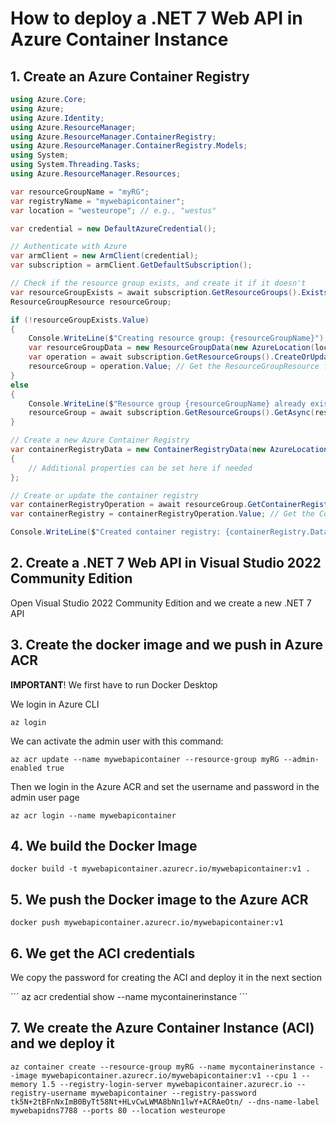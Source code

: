 # How to deploy a .NET 7 Web API in Azure Container Instance

## 1. Create an Azure Container Registry

```csharp
using Azure.Core;
using Azure;
using Azure.Identity;
using Azure.ResourceManager;
using Azure.ResourceManager.ContainerRegistry;
using Azure.ResourceManager.ContainerRegistry.Models;
using System;
using System.Threading.Tasks;
using Azure.ResourceManager.Resources;

var resourceGroupName = "myRG";
var registryName = "mywebapicontainer";
var location = "westeurope"; // e.g., "westus"

var credential = new DefaultAzureCredential();

// Authenticate with Azure
var armClient = new ArmClient(credential);
var subscription = armClient.GetDefaultSubscription();

// Check if the resource group exists, and create it if it doesn't
var resourceGroupExists = await subscription.GetResourceGroups().ExistsAsync(resourceGroupName);
ResourceGroupResource resourceGroup;

if (!resourceGroupExists.Value)
{
    Console.WriteLine($"Creating resource group: {resourceGroupName}");
    var resourceGroupData = new ResourceGroupData(new AzureLocation(location));
    var operation = await subscription.GetResourceGroups().CreateOrUpdateAsync(WaitUntil.Completed, resourceGroupName, resourceGroupData);
    resourceGroup = operation.Value; // Get the ResourceGroupResource from the operation
}
else
{
    Console.WriteLine($"Resource group {resourceGroupName} already exists.");
    resourceGroup = await subscription.GetResourceGroups().GetAsync(resourceGroupName);
}

// Create a new Azure Container Registry
var containerRegistryData = new ContainerRegistryData(new AzureLocation(location), new ContainerRegistrySku(ContainerRegistrySkuName.Basic))
{
    // Additional properties can be set here if needed
};

// Create or update the container registry
var containerRegistryOperation = await resourceGroup.GetContainerRegistries().CreateOrUpdateAsync(WaitUntil.Completed, registryName, containerRegistryData);
var containerRegistry = containerRegistryOperation.Value; // Get the ContainerRegistryResource from the operation

Console.WriteLine($"Created container registry: {containerRegistry.Data.Id}");
```

## 2. Create a .NET 7 Web API in Visual Studio 2022 Community Edition

Open Visual Studio 2022 Community Edition and we create a new .NET 7 API




## 3. Create the docker image and we push in Azure ACR

**IMPORTANT**! We first have to run Docker Desktop

We login in Azure CLI

```
az login
```

We can activate the admin user with this command:

```
az acr update --name mywebapicontainer --resource-group myRG --admin-enabled true
```

Then we login in the Azure ACR and set the username and password in the admin user page

```
az acr login --name mywebapicontainer
```

## 4. We build the Docker Image

```
docker build -t mywebapicontainer.azurecr.io/mywebapicontainer:v1 .
```

## 5. We push the Docker image to the Azure ACR

```
docker push mywebapicontainer.azurecr.io/mywebapicontainer:v1
```

## 6. We get the ACI credentials

We copy the password for creating the ACI and deploy it in the next section

´´´
az acr credential show --name mycontainerinstance
´´´

## 7. We create the Azure Container Instance (ACI) and we deploy it

```
az container create --resource-group myRG --name mycontainerinstance --image mywebapicontainer.azurecr.io/mywebapicontainer:v1 --cpu 1 --memory 1.5 --registry-login-server mywebapicontainer.azurecr.io --registry-username mywebapicontainer --registry-password tk5N+2tBFnNxImB0ByTt58Nt+HLvCwLWMA8bNn1lwY+ACRAeOtn/ --dns-name-label mywebapidns7788 --ports 80 --location westeurope
```
